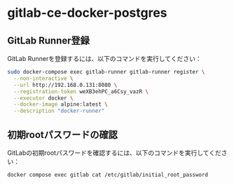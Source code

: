 # gitlab-ce-docker-postgres

## GitLab Runner登録

GitLab Runnerを登録するには、以下のコマンドを実行してください：

```bash
sudo docker-compose exec gitlab-runner gitlab-runner register \
  --non-interactive \
  --url http://192.168.0.131:8080 \
  --registration-token weXB3ehPC_a6Csy_vazR \
  --executor docker \
  --docker-image alpine:latest \
  --description "docker-runner"
```

## 初期rootパスワードの確認

GitLabの初期rootパスワードを確認するには、以下のコマンドを実行してください：

```bash
docker compose exec gitlab cat /etc/gitlab/initial_root_password
```